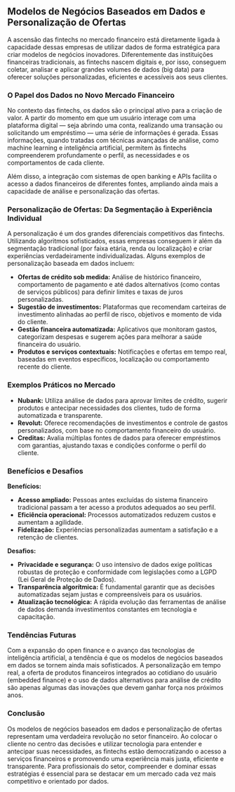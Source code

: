 ## Modelos de Negócios Baseados em Dados e Personalização de Ofertas

A ascensão das fintechs no mercado financeiro está diretamente ligada à capacidade dessas empresas de utilizar dados de forma estratégica para criar modelos de negócios inovadores. Diferentemente das instituições financeiras tradicionais, as fintechs nascem digitais e, por isso, conseguem coletar, analisar e aplicar grandes volumes de dados (big data) para oferecer soluções personalizadas, eficientes e acessíveis aos seus clientes.

### O Papel dos Dados no Novo Mercado Financeiro

No contexto das fintechs, os dados são o principal ativo para a criação de valor. A partir do momento em que um usuário interage com uma plataforma digital — seja abrindo uma conta, realizando uma transação ou solicitando um empréstimo — uma série de informações é gerada. Essas informações, quando tratadas com técnicas avançadas de análise, como machine learning e inteligência artificial, permitem às fintechs compreenderem profundamente o perfil, as necessidades e os comportamentos de cada cliente.

Além disso, a integração com sistemas de open banking e APIs facilita o acesso a dados financeiros de diferentes fontes, ampliando ainda mais a capacidade de análise e personalização das ofertas.

### Personalização de Ofertas: Da Segmentação à Experiência Individual

A personalização é um dos grandes diferenciais competitivos das fintechs. Utilizando algoritmos sofisticados, essas empresas conseguem ir além da segmentação tradicional (por faixa etária, renda ou localização) e criar experiências verdadeiramente individualizadas. Alguns exemplos de personalização baseada em dados incluem:

- **Ofertas de crédito sob medida:** Análise de histórico financeiro, comportamento de pagamento e até dados alternativos (como contas de serviços públicos) para definir limites e taxas de juros personalizadas.
- **Sugestão de investimentos:** Plataformas que recomendam carteiras de investimento alinhadas ao perfil de risco, objetivos e momento de vida do cliente.
- **Gestão financeira automatizada:** Aplicativos que monitoram gastos, categorizam despesas e sugerem ações para melhorar a saúde financeira do usuário.
- **Produtos e serviços contextuais:** Notificações e ofertas em tempo real, baseadas em eventos específicos, localização ou comportamento recente do cliente.

### Exemplos Práticos no Mercado

- **Nubank:** Utiliza análise de dados para aprovar limites de crédito, sugerir produtos e antecipar necessidades dos clientes, tudo de forma automatizada e transparente.
- **Revolut:** Oferece recomendações de investimentos e controle de gastos personalizados, com base no comportamento financeiro do usuário.
- **Creditas:** Avalia múltiplas fontes de dados para oferecer empréstimos com garantias, ajustando taxas e condições conforme o perfil do cliente.

### Benefícios e Desafios

**Benefícios:**
- **Acesso ampliado:** Pessoas antes excluídas do sistema financeiro tradicional passam a ter acesso a produtos adequados ao seu perfil.
- **Eficiência operacional:** Processos automatizados reduzem custos e aumentam a agilidade.
- **Fidelização:** Experiências personalizadas aumentam a satisfação e a retenção de clientes.

**Desafios:**
- **Privacidade e segurança:** O uso intensivo de dados exige políticas robustas de proteção e conformidade com legislações como a LGPD (Lei Geral de Proteção de Dados).
- **Transparência algorítmica:** É fundamental garantir que as decisões automatizadas sejam justas e compreensíveis para os usuários.
- **Atualização tecnológica:** A rápida evolução das ferramentas de análise de dados demanda investimentos constantes em tecnologia e capacitação.

### Tendências Futuras

Com a expansão do open finance e o avanço das tecnologias de inteligência artificial, a tendência é que os modelos de negócios baseados em dados se tornem ainda mais sofisticados. A personalização em tempo real, a oferta de produtos financeiros integrados ao cotidiano do usuário (embedded finance) e o uso de dados alternativos para análise de crédito são apenas algumas das inovações que devem ganhar força nos próximos anos.

### Conclusão

Os modelos de negócios baseados em dados e personalização de ofertas representam uma verdadeira revolução no setor financeiro. Ao colocar o cliente no centro das decisões e utilizar tecnologia para entender e antecipar suas necessidades, as fintechs estão democratizando o acesso a serviços financeiros e promovendo uma experiência mais justa, eficiente e transparente. Para profissionais do setor, compreender e dominar essas estratégias é essencial para se destacar em um mercado cada vez mais competitivo e orientado por dados.